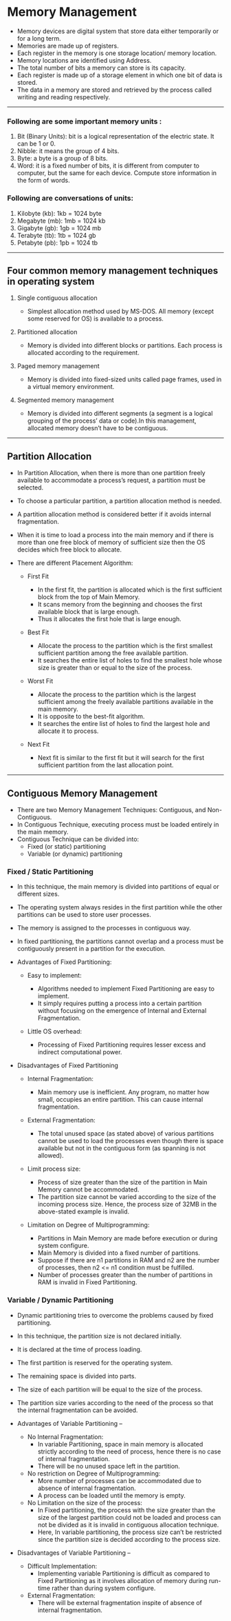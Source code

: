 # Memory Management

- Memory devices are digital system that store data either temporarily or for a long term.
- Memories are made up of registers.
- Each register in the memory is one storage location/ memory location.
- Memory locations are identified using Address.
- The total number of bits a memory can store is its capacity.
- Each register is made up of a storage element in which one bit of data is stored.
- The data in a memory are stored and retrieved by the process called writing and reading respectively.

---

### Following are some important memory units :

1. Bit (Binary Units): bit is a logical representation of the electric state. It can be 1 or 0.
2. Nibble: it means the group of 4 bits.
3. Byte: a byte is a group of 8 bits.
4. Word: it is a fixed number of bits, it is different from computer to computer, but the same for each device. Compute store information in the form of words.

### Following are conversations of units:

1. Kilobyte (kb): 1kb = 1024 byte
2. Megabyte (mb): 1mb = 1024 kb
3. Gigabyte (gb): 1gb = 1024 mb
4. Terabyte (tb): 1tb = 1024 gb
5. Petabyte (pb): 1pb = 1024 tb

---

## Four common memory management techniques in operating system

1. Single contiguous allocation

   - Simplest allocation method used by MS-DOS. All memory (except some reserved for OS) is available to a process.

2. Partitioned allocation

   - Memory is divided into different blocks or partitions. Each process is allocated according to the requirement.

3. Paged memory management

   - Memory is divided into fixed-sized units called page frames, used in a virtual memory environment.

4. Segmented memory management
   - Memory is divided into different segments (a segment is a logical grouping of the process’ data or code).In this management, allocated memory doesn’t have to be contiguous.

---

## Partition Allocation

- In Partition Allocation, when there is more than one partition freely available to accommodate a process’s request, a partition must be selected.

- To choose a particular partition, a partition allocation method is needed.

- A partition allocation method is considered better if it avoids internal fragmentation.

- When it is time to load a process into the main memory and if there is more than one free block of memory of sufficient size then the OS decides which free block to allocate.

- There are different Placement Algorithm:

  - First Fit

    - In the first fit, the partition is allocated which is the first sufficient block from the top of Main Memory.
    - It scans memory from the beginning and chooses the first available block that is large enough.
    - Thus it allocates the first hole that is large enough.

  - Best Fit

    - Allocate the process to the partition which is the first smallest sufficient partition among the free available partition.
    - It searches the entire list of holes to find the smallest hole whose size is greater than or equal to the size of the process.

  - Worst Fit

    - Allocate the process to the partition which is the largest sufficient among the freely available partitions available in the main memory.
    - It is opposite to the best-fit algorithm.
    - It searches the entire list of holes to find the largest hole and allocate it to process.

  - Next Fit
    - Next fit is similar to the first fit but it will search for the first sufficient partition from the last allocation point.

---

## Contiguous Memory Management

- There are two Memory Management Techniques: Contiguous, and Non-Contiguous.
- In Contiguous Technique, executing process must be loaded entirely in the main memory.
- Contiguous Technique can be divided into:
  - Fixed (or static) partitioning
  - Variable (or dynamic) partitioning

### Fixed / Static Partitioning

- In this technique, the main memory is divided into partitions of equal or different sizes.
- The operating system always resides in the first partition while the other partitions can be used to store user processes.
- The memory is assigned to the processes in contiguous way.
- In fixed partitioning, the partitions cannot overlap and a process must be contiguously present in a partition for the execution.
- Advantages of Fixed Partitioning:

  - Easy to implement:

    - Algorithms needed to implement Fixed Partitioning are easy to implement.
    - It simply requires putting a process into a certain partition without focusing on the emergence of Internal and External Fragmentation.

  - Little OS overhead:
    - Processing of Fixed Partitioning requires lesser excess and indirect computational power.

- Disadvantages of Fixed Partitioning

  - Internal Fragmentation:

    - Main memory use is inefficient. Any program, no matter how small, occupies an entire partition. This can cause internal fragmentation.

  - External Fragmentation:

    - The total unused space (as stated above) of various partitions cannot be used to load the processes even though there is space available but not in the contiguous form (as spanning is not allowed).

  - Limit process size:

    - Process of size greater than the size of the partition in Main Memory cannot be accommodated.
    - The partition size cannot be varied according to the size of the incoming process size. Hence, the process size of 32MB in the above-stated example is invalid.

  - Limitation on Degree of Multiprogramming:
    - Partitions in Main Memory are made before execution or during system configure.
    - Main Memory is divided into a fixed number of partitions.
    - Suppose if there are n1 partitions in RAM and n2 are the number of processes, then n2 <= n1 condition must be fulfilled.
    - Number of processes greater than the number of partitions in RAM is invalid in Fixed Partitioning.

### Variable / Dynamic Partitioning

- Dynamic partitioning tries to overcome the problems caused by fixed partitioning.
- In this technique, the partition size is not declared initially.
- It is declared at the time of process loading.
- The first partition is reserved for the operating system.
- The remaining space is divided into parts.
- The size of each partition will be equal to the size of the process.
- The partition size varies according to the need of the process so that the internal fragmentation can be avoided.
- Advantages of Variable Partitioning –

  - No Internal Fragmentation:
    - In variable Partitioning, space in main memory is allocated strictly according to the need of process, hence there is no case of internal fragmentation.
    - There will be no unused space left in the partition.
  - No restriction on Degree of Multiprogramming:
    - More number of processes can be accommodated due to absence of internal fragmentation.
    - A process can be loaded until the memory is empty.
  - No Limitation on the size of the process:
    - In Fixed partitioning, the process with the size greater than the size of the largest partition could not be loaded and process can not be divided as it is invalid in contiguous allocation technique.
    - Here, In variable partitioning, the process size can’t be restricted since the partition size is decided according to the process size.

- Disadvantages of Variable Partitioning –

  - Difficult Implementation:
    - Implementing variable Partitioning is difficult as compared to Fixed Partitioning as it involves allocation of memory during run-time rather than during system configure.
  - External Fragmentation:
    - There will be external fragmentation inspite of absence of internal fragmentation.
